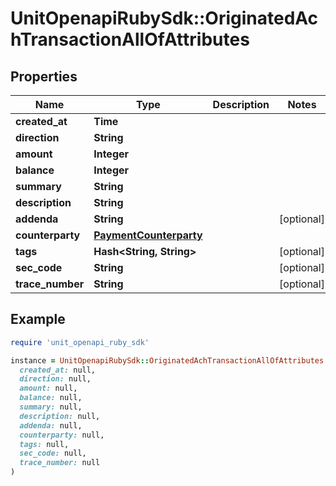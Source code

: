 # UnitOpenapiRubySdk::OriginatedAchTransactionAllOfAttributes

## Properties

| Name | Type | Description | Notes |
| ---- | ---- | ----------- | ----- |
| **created_at** | **Time** |  |  |
| **direction** | **String** |  |  |
| **amount** | **Integer** |  |  |
| **balance** | **Integer** |  |  |
| **summary** | **String** |  |  |
| **description** | **String** |  |  |
| **addenda** | **String** |  | [optional] |
| **counterparty** | [**PaymentCounterparty**](PaymentCounterparty.md) |  |  |
| **tags** | **Hash&lt;String, String&gt;** |  | [optional] |
| **sec_code** | **String** |  | [optional] |
| **trace_number** | **String** |  | [optional] |

## Example

```ruby
require 'unit_openapi_ruby_sdk'

instance = UnitOpenapiRubySdk::OriginatedAchTransactionAllOfAttributes.new(
  created_at: null,
  direction: null,
  amount: null,
  balance: null,
  summary: null,
  description: null,
  addenda: null,
  counterparty: null,
  tags: null,
  sec_code: null,
  trace_number: null
)
```

